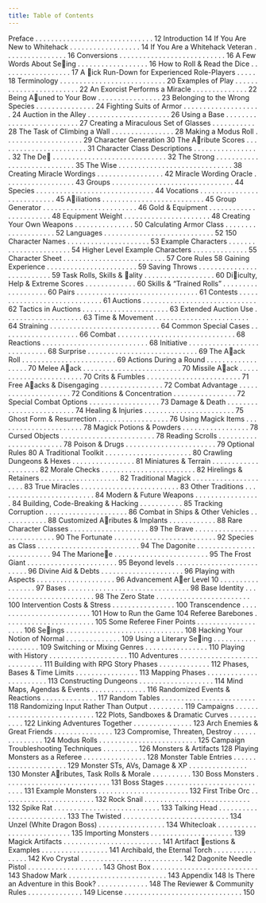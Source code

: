 ```yaml
---
title: Table of Contents
---
```


Preface . . . . . . . . . . . . . . . . . . . . . . . . . . . . . . 12
Introduction 14
If You Are New to Whitehack . . . . . . . . . . . . . . . . . . 14
If You Are a Whitehack Veteran . . . . . . . . . . . . . . . . 16
Conversions . . . . . . . . . . . . . . . . . . . . . . . . . . . 16
A Few Words About Seing . . . . . . . . . . . . . . . . . . 16
How to Roll & Read the Dice . . . . . . . . . . . . . . . . . . 17
A ick Run-Down for Experienced Role-Players . . . . . 18
Terminology . . . . . . . . . . . . . . . . . . . . . . . . . . . 20
Examples of Play . . . . . . . . . . . . . . . . . . . . . . . . 22
An Exorcist Performs a Miracle . . . . . . . . . . . . . . 22
Being Auned to Your Bow . . . . . . . . . . . . . . . . 23
Belonging to the Wrong Species . . . . . . . . . . . . . . . 24
Fighting Suits of Armor . . . . . . . . . . . . . . . . . . . . 24
Auction in the Alley . . . . . . . . . . . . . . . . . . . . . 26
Using a Base . . . . . . . . . . . . . . . . . . . . . . . . . . 27
Creating a Miraculous Set of Glasses . . . . . . . . . . . 28
The Task of Climbing a Wall . . . . . . . . . . . . . . . . 28
Making a Modus Roll . . . . . . . . . . . . . . . . . . . . 29
Character Generation 30
The Aribute Scores . . . . . . . . . . . . . . . . . . . . . . . 31
Character Class Descriptions . . . . . . . . . . . . . . . . . 32
The De . . . . . . . . . . . . . . . . . . . . . . . . . . . . . 32
The Strong . . . . . . . . . . . . . . . . . . . . . . . . . . . . 35
The Wise . . . . . . . . . . . . . . . . . . . . . . . . . . . . . 38
Creating Miracle Wordings . . . . . . . . . . . . . . . . . 42
Miracle Wording Oracle . . . . . . . . . . . . . . . . . . 43
Groups . . . . . . . . . . . . . . . . . . . . . . . . . . . . . . . 44
Species . . . . . . . . . . . . . . . . . . . . . . . . . . . . . . 44
Vocations . . . . . . . . . . . . . . . . . . . . . . . . . . . 45
Ailiations . . . . . . . . . . . . . . . . . . . . . . . . . . 45
Group Generator . . . . . . . . . . . . . . . . . . . . . . . . 46
Gold & Equipment . . . . . . . . . . . . . . . . . . . . . . . 48
Equipment Weight . . . . . . . . . . . . . . . . . . . . . . 48
Creating Your Own Weapons . . . . . . . . . . . . . . . 50
Calculating Armor Class . . . . . . . . . . . . . . . . . . . . 52
Languages . . . . . . . . . . . . . . . . . . . . . . . . . . . . 52
150 Character Names . . . . . . . . . . . . . . . . . . . . . 53
Example Characters . . . . . . . . . . . . . . . . . . . . . . . 54
Higher Level Example Characters . . . . . . . . . . . . . . 55
Character Sheet . . . . . . . . . . . . . . . . . . . . . . . . . . 57
Core Rules 58
Gaining Experience . . . . . . . . . . . . . . . . . . . . . . . 59
Saving Throws . . . . . . . . . . . . . . . . . . . . . . . . . . 59
Task Rolls, Skills & ality . . . . . . . . . . . . . . . . . . 60
Diiculty, Help & Extreme Scores . . . . . . . . . . . . . 60
Skills & “Trained Rolls” . . . . . . . . . . . . . . . . . . . 60
Pairs . . . . . . . . . . . . . . . . . . . . . . . . . . . . . . . 61
Contests . . . . . . . . . . . . . . . . . . . . . . . . . . . . . 61
Auctions . . . . . . . . . . . . . . . . . . . . . . . . . . . . . 62
Tactics in Auctions . . . . . . . . . . . . . . . . . . . . . . 63
Extended Auction Use . . . . . . . . . . . . . . . . . . . . 63
Time & Movement . . . . . . . . . . . . . . . . . . . . . . . . 64
Straining . . . . . . . . . . . . . . . . . . . . . . . . . . . . 64
Common Special Cases . . . . . . . . . . . . . . . . . . . . 66
Combat . . . . . . . . . . . . . . . . . . . . . . . . . . . . . . 68
Reactions . . . . . . . . . . . . . . . . . . . . . . . . . . . 68
Initiative . . . . . . . . . . . . . . . . . . . . . . . . . . . . 68
Surprise . . . . . . . . . . . . . . . . . . . . . . . . . . . . 69
The Aack Roll . . . . . . . . . . . . . . . . . . . . . . . . 69
Actions During a Round . . . . . . . . . . . . . . . . . . 70
Melee Aack . . . . . . . . . . . . . . . . . . . . . . . . . 70
Missile Aack . . . . . . . . . . . . . . . . . . . . . . . . 70
Crits & Fumbles . . . . . . . . . . . . . . . . . . . . . . . . 71
Free Aacks & Disengaging . . . . . . . . . . . . . . . . 72
Combat Advantage . . . . . . . . . . . . . . . . . . . . . 72
Conditions & Concentration . . . . . . . . . . . . . . . . 72
Special Combat Options . . . . . . . . . . . . . . . . . . 73
Damage & Death . . . . . . . . . . . . . . . . . . . . . . . . . 74
Healing & Injuries . . . . . . . . . . . . . . . . . . . . . . . 75
Ghost Form & Resurrection . . . . . . . . . . . . . . . . . . 76
Using Magick Items . . . . . . . . . . . . . . . . . . . . . . 78
Magick Potions & Powders . . . . . . . . . . . . . . . . . 78
Cursed Objects . . . . . . . . . . . . . . . . . . . . . . . . 78
Reading Scrolls . . . . . . . . . . . . . . . . . . . . . . . . 78
Poison & Drugs . . . . . . . . . . . . . . . . . . . . . . . 79
Optional Rules 80
A Traditional Toolkit . . . . . . . . . . . . . . . . . . . . . . 80
Crawling Dungeons & Hexes . . . . . . . . . . . . . . . . 81
Miniatures & Terrain . . . . . . . . . . . . . . . . . . . . 82
Morale Checks . . . . . . . . . . . . . . . . . . . . . . . . 82
Hirelings & Retainers . . . . . . . . . . . . . . . . . . . . 82
Traditional Magick . . . . . . . . . . . . . . . . . . . . . 83
True Miracles . . . . . . . . . . . . . . . . . . . . . . . . . 83
Other Traditions . . . . . . . . . . . . . . . . . . . . . . . . . 84
Modern & Future Weapons . . . . . . . . . . . . . . . . . 84
Building, Code-Breaking & Hacking . . . . . . . . . . . 85
Tracking Corruption . . . . . . . . . . . . . . . . . . . . . 86
Combat in Ships & Other Vehicles . . . . . . . . . . . . 88
Customized Aributes & Implants . . . . . . . . . . . . 88
Rare Character Classes . . . . . . . . . . . . . . . . . . . . 89
The Brave . . . . . . . . . . . . . . . . . . . . . . . . . . . . 90
The Fortunate . . . . . . . . . . . . . . . . . . . . . . . . . . 92
Species as Class . . . . . . . . . . . . . . . . . . . . . . . . . . 94
The Dagonite . . . . . . . . . . . . . . . . . . . . . . . . . . 94
The Marionee . . . . . . . . . . . . . . . . . . . . . . . . 95
The Frost Giant . . . . . . . . . . . . . . . . . . . . . . . 95
Beyond levels . . . . . . . . . . . . . . . . . . . . . . . . . . 96
Divine Aid & Debts . . . . . . . . . . . . . . . . . . . . . 96
Playing with Aspects . . . . . . . . . . . . . . . . . . . . 96
Advancement Aer Level 10 . . . . . . . . . . . . . . . . . 97
Bases . . . . . . . . . . . . . . . . . . . . . . . . . . . . . . . 98
Base Identity . . . . . . . . . . . . . . . . . . . . . . . . . 98
The Zero State . . . . . . . . . . . . . . . . . . . . . . . . 100
Intervention Costs & Stress . . . . . . . . . . . . . . . . 100
Transcendence . . . . . . . . . . . . . . . . . . . . . . . . . 101
How to Run the Game 104
Referee Barebones . . . . . . . . . . . . . . . . . . . . . . . 105
Some Referee Finer Points . . . . . . . . . . . . . . . . . . . 106
Seings . . . . . . . . . . . . . . . . . . . . . . . . . . . . . . 108
Hacking Your Notion of Normal . . . . . . . . . . . . . . 109
Using a Literary Seing . . . . . . . . . . . . . . . . . . . 109
Switching or Mixing Genres . . . . . . . . . . . . . . . . 110
Playing with History . . . . . . . . . . . . . . . . . . . . 110
Adventures . . . . . . . . . . . . . . . . . . . . . . . . . . . . . 111
Building with RPG Story Phases . . . . . . . . . . . . . 112
Phases, Bases & Time Limits . . . . . . . . . . . . . . . . 113
Mapping Phases . . . . . . . . . . . . . . . . . . . . . . . 113
Constructing Dungeons . . . . . . . . . . . . . . . . . . . 114
Mind Maps, Agendas & Events . . . . . . . . . . . . . . 116
Randomized Events & Reactions . . . . . . . . . . . . . . 117
Random Tables . . . . . . . . . . . . . . . . . . . . . . . . 118
Randomizing Input Rather Than Output . . . . . . . . . 119
Campaigns . . . . . . . . . . . . . . . . . . . . . . . . . . . . 122
Plots, Sandboxes & Dramatic Curves . . . . . . . . . . . 122
Linking Adventures Together . . . . . . . . . . . . . . . 123
Arch Enemies & Great Friends . . . . . . . . . . . . . . . 123
Compromise, Threaten, Destroy . . . . . . . . . . . . . . . 124
Modus Rolls . . . . . . . . . . . . . . . . . . . . . . . . . 125
Campaign Troubleshooting Techniques . . . . . . . . . 126
Monsters & Artifacts 128
Playing Monsters as a Referee . . . . . . . . . . . . . . . . 128
Monster Table Entries . . . . . . . . . . . . . . . . . . . . . 129
Monster STs, AVs, Damage & XP . . . . . . . . . . . . . . . 130
Monster Aributes, Task Rolls & Morale . . . . . . . . . . 130
Boss Monsters . . . . . . . . . . . . . . . . . . . . . . . . . . . 131
Boss Stages . . . . . . . . . . . . . . . . . . . . . . . . . . . 131
Example Monsters . . . . . . . . . . . . . . . . . . . . . . . 132
First Tribe Orc . . . . . . . . . . . . . . . . . . . . . . . . 132
Rock Snail . . . . . . . . . . . . . . . . . . . . . . . . . . . 132
Spike Rat . . . . . . . . . . . . . . . . . . . . . . . . . . . 133
Talking Head . . . . . . . . . . . . . . . . . . . . . . . . . 133
The Twisted . . . . . . . . . . . . . . . . . . . . . . . . . . . 134
Unzel (White Dragon Boss) . . . . . . . . . . . . . . . . . 134
Whitecloak . . . . . . . . . . . . . . . . . . . . . . . . . . 135
Importing Monsters . . . . . . . . . . . . . . . . . . . . . 139
Magick Artifacts . . . . . . . . . . . . . . . . . . . . . . . . . 141
Artifact estions & Examples . . . . . . . . . . . . . . . . . 141
Archibald, the Eternal Torch . . . . . . . . . . . . . . . . 142
Kvo Crystal . . . . . . . . . . . . . . . . . . . . . . . . . . 142
Dagonite Needle Pistol . . . . . . . . . . . . . . . . . . . 143
Ghost Box . . . . . . . . . . . . . . . . . . . . . . . . . . . 143
Shadow Mark . . . . . . . . . . . . . . . . . . . . . . . . . 143
Appendix 148
Is There an Adventure in this Book? . . . . . . . . . . . . . 148
The Reviewer & Community Rules . . . . . . . . . . . . . . 149
License . . . . . . . . . . . . . . . . . . . . . . . . . . . . . . 150
